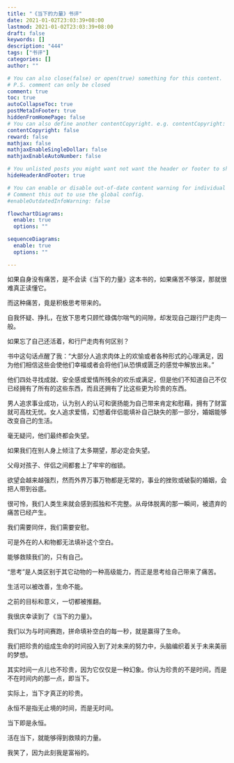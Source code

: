 ```yaml
---
title: "《当下的力量》书评"
date: 2021-01-02T23:03:39+08:00
lastmod: 2021-01-02T23:03:39+08:00
draft: false
keywords: []
description: "444"
tags: ["书评"]
categories: []
author: ""

# You can also close(false) or open(true) something for this content.
# P.S. comment can only be closed
comment: true
toc: true
autoCollapseToc: true
postMetaInFooter: true
hiddenFromHomePage: false
# You can also define another contentCopyright. e.g. contentCopyright: "This is another copyright."
contentCopyright: false
reward: false
mathjax: false
mathjaxEnableSingleDollar: false
mathjaxEnableAutoNumber: false

# You unlisted posts you might want not want the header or footer to show
hideHeaderAndFooter: true

# You can enable or disable out-of-date content warning for individual post.
# Comment this out to use the global config.
#enableOutdatedInfoWarning: false

flowchartDiagrams:
  enable: true
  options: ""

sequenceDiagrams: 
  enable: true
  options: ""

---
```




如果自身没有痛苦，是不会读《当下的力量》这本书的，如果痛苦不够深，那就很难真正读懂它。

而这种痛苦，竟是积极思考带来的。 <!--more-->

自我怀疑、挣扎，在放下思考只顾忙碌偶尔喘气的间隙，却发现自己跟行尸走肉一般。

如果忘了自己还活着，和行尸走肉有何区别？

书中这句话点醒了我：“大部分人追求肉体上的欢愉或者各种形式的心理满足，因为他们相信这些会使他们幸福或者会将他们从恐惧或匮乏的感觉中解放出来。”

他们四处寻找成就、安全感或爱情所残余的欢乐或满足，但是他们不知道自己不仅已经拥有了所有的这些东西，而且还拥有了比这些更为珍贵的东西。

男人追求事业成功，认为别人的认可和褒扬能为自己带来肯定和慰藉，拥有了财富就可高枕无忧。女人追求爱情，幻想着伴侣能填补自己缺失的那一部分，婚姻能够改变自己的生活。

毫无疑问，他们最终都会失望。

如果我们在别人身上倾注了太多期望，那必定会失望。

父母对孩子、伴侣之间都套上了牢牢的枷锁。

欲望会越来越强烈，然而外界万事万物都是无常的，事业的挫败或破裂的婚姻，会把人带到谷底。

很可怜，我们人类生来就会感到孤独和不完整。从母体脱离的那一瞬间，被遗弃的痛苦已经产生。

我们需要同伴，我们需要安慰。

可是外在的人和物都无法填补这个空白。

能够救赎我们的，只有自己。

“思考”是人类区别于其它动物的一种高级能力，而正是思考给自己带来了痛苦。

生活可以被改善，生命不能。

之前的目标和意义，一切都被推翻。

我很庆幸读到了《当下的力量》。

我们以为与时间赛跑，拼命填补空白的每一秒，就是赢得了生命。

我们把珍贵的组成生命的时间投入到了对未来的努力中，头脑编织着关于未来美丽的梦想。

其实时间一点儿也不珍贵，因为它仅仅是一种幻象。你认为珍贵的不是时间，而是不在时间内的那一点，即当下。

实际上，当下才真正的珍贵。

永恒不是指无止境的时间，而是无时间。

当下即是永恒。

活在当下，就能够得到救赎的力量。

我笑了，因为此刻我是富裕的。